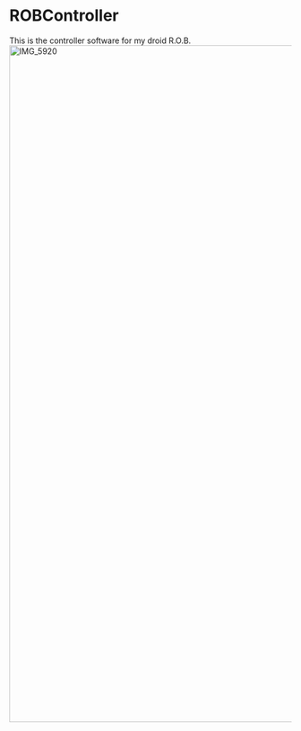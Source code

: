 # ROBController
This is the controller software for my droid R.O.B.
<img width="2622" height="1206" alt="IMG_5920" src="https://github.com/user-attachments/assets/15715bee-f526-4fcc-9982-b98e69a292a2" />
